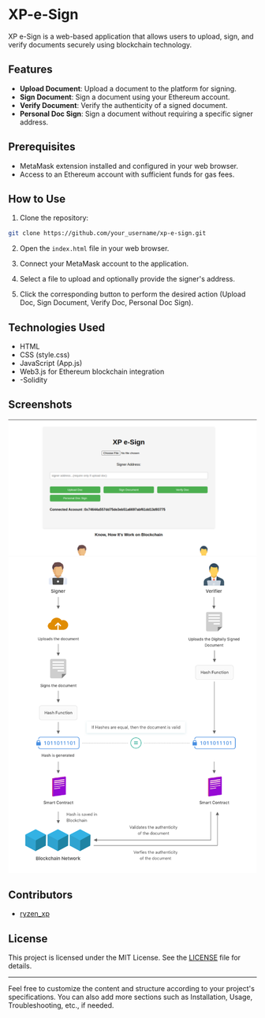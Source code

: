 # XP-e-Sign


XP e-Sign is a web-based application that allows users to upload, sign, and verify documents securely using blockchain technology.

## Features

- **Upload Document**: Upload a document to the platform for signing.
- **Sign Document**: Sign a document using your Ethereum account.
- **Verify Document**: Verify the authenticity of a signed document.
- **Personal Doc Sign**: Sign a document without requiring a specific signer address.

## Prerequisites

- MetaMask extension installed and configured in your web browser.
- Access to an Ethereum account with sufficient funds for gas fees.

## How to Use

1. Clone the repository:

```bash
git clone https://github.com/your_username/xp-e-sign.git
```

2. Open the `index.html` file in your web browser.

3. Connect your MetaMask account to the application.

4. Select a file to upload and optionally provide the signer's address.

5. Click the corresponding button to perform the desired action (Upload Doc, Sign Document, Verify Doc, Personal Doc Sign).

## Technologies Used

- HTML
- CSS (style.css)
- JavaScript (App.js)
- Web3.js for Ethereum blockchain integration
- -Solidity 

## Screenshots
![Screenshot](screen.png)
![Screenshot](img.png)

## Contributors

- [ryzen_xp](https://github.com/your_username)

## License

This project is licensed under the MIT License. See the [LICENSE](LICENSE) file for details.

---

Feel free to customize the content and structure according to your project's specifications. You can also add more sections such as Installation, Usage, Troubleshooting, etc., if needed.
